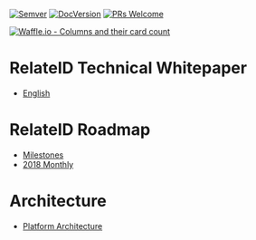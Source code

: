 [![Semver](http://img.shields.io/SemVer/2.0.0.png)](http://semver.org/spec/v2.0.0.html)
[![DocVersion](https://img.shields.io/badge/DocVersion-0.0.1-green.svg)](https://github.com/relateid/Documentation)
[![PRs Welcome](https://img.shields.io/badge/PRs-welcome-brightgreen.svg?style=flat-square)](http://makeapullrequest.com)

[![Waffle.io - Columns and their card count](https://badge.waffle.io/relateid/Documentation.svg?columns=all)](https://waffle.io/relateid/Documentation)
# RelateID Technical Whitepaper

* [English](RelateIDTechnicalWhitepaper.md)

# RelateID Roadmap

* [Milestones](Roadmap.md)
* [2018 Monthly](Roadmap-2018-Jan.md)

# Architecture

* [Platform Architecture](platform/README.md)
